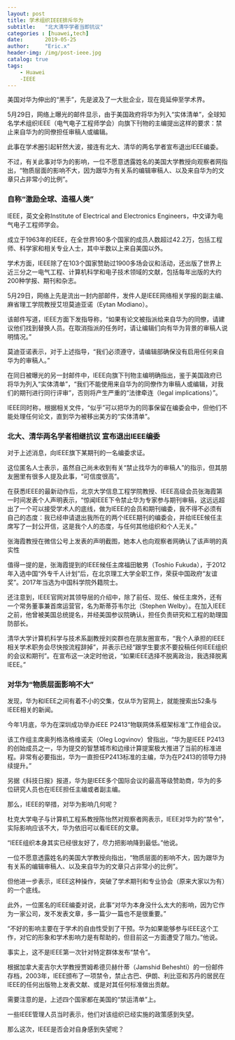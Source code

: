 ```yaml
---
layout: post
title: 学术组织IEEE排斥华为
subtitle:   "北大清华学者当即抗议"
categories : [huawei,tech]
date:       2019-05-25
author:     "Eric.x"
header-img: /img/post-ieee.jpg
catalog: true
tags:
    - Huawei
    -IEEE
---
```


美国对华为伸出的“黑手”，先是波及了一大批企业，现在竟延伸至学术界。

5月29日，网络上曝光的邮件显示，由于美国政府将华为列入“实体清单”，全球知名学术组织IEEE（电气电子工程师学会）向旗下刊物的主编提出这样的要求：禁止来自华为的同僚担任审稿人或编辑。

此事在学术圈引起轩然大波，接连有北大、清华的两名学者宣布退出IEEE编委。

不过，有关此事对华为的影响，一位不愿意透露姓名的美国大学教授向观察者网指出，“物质层面的影响不大，因为跟华为有关系的编辑审稿人、以及来自华为的文章只占非常小的比例”。

### 自称“激励全球、造福人类”

IEEE，英文全称Institute of Electrical and Electronics Engineers，中文译为电气电子工程师学会。

成立于1963年的IEEE，在全世界160多个国家的成员人数超过42.2万，包括工程师、科学家和相关专业人士，其中半数以上来自美国以外。

学术方面，IEEE除了在103个国家赞助过1900多场会议和活动，还出版了世界上近三分之一电气工程、计算机科学和电子技术领域的文献，包括每年出版的大约200种学报、期刊和杂志。

5月29日，网络上先是流出一封内部邮件，发件人是IEEE网络相关学报的副主编、麻省理工学院教授艾坦莫迪亚诺（Eytan Modiano）。

该邮件写道，IEEE方面下发指导称，“如果有论文被指派给来自华为的同僚，请建议他们找到替换人员。在取消指派的任务时，请让编辑们向有华为背景的审稿人说明情况。”

莫迪亚诺表示，对于上述指导，“我们必须遵守，请编辑部确保没有启用任何来自华为的审稿人。”

在同日被曝光的另一封邮件中，IEEE向旗下刊物主编明确指出，鉴于美国政府已将华为列入“实体清单”，“我们不能使用来自华为的同僚作为审稿人或编辑，对我们的期刊进行同行评审”，否则将产生严重的“法律牵连（legal implications）”。

IEEE同时称，根据相关文件，“似乎”可以把华为的同事保留在编委会中，但他们不能处理任何论文，直到华为被移出美方的“实体清单”。

### 北大、清华两名学者相继抗议 宣布退出IEEE编委

对于上述消息，向IEEE旗下某期刊的一名编委求证。

这位匿名人士表示，虽然自己尚未收到有关“禁止找华为的审稿人”的指示，但其朋友圈里有很多人提及此事，“可信度很高”。

在获悉IEEE的最新动作后，北京大学信息工程学院教授、IEEE高级会员张海霞第一时间发表个人声明表示，“惊闻IEEE下令禁止华为专家参与期刊审稿，这远远超出了一个可以接受学术人的底线，做为IEEE的会员和期刊编委，我不得不必须有自己的态度：我已经申请退出我所在的两个IEEE期刊的编委会，并给IEEE候任主席写了一封公开信，这是我个人的态度，与任何其他组织和个人无关。”


张海霞教授在微信公号上发表的声明截图，她本人也向观察者网确认了该声明的真实性

值得一提的是，张海霞提到的IEEE候任主席福田敏男（Toshio Fukuda），于2012年入选中国“外专千人计划”后，在北京理工大学全职工作，荣获中国政府“友谊奖”。2017年当选为中国科学院外籍院士。

还注意到，IEEE官网对其领导层的介绍中，除了前任、现任、候任主席外，还有一个常务董事兼首席运营官，名为斯蒂芬韦尔比（Stephen Welby）。在加入IEEE之前，他曾被美国总统提名，并经美国参议院确认，担任负责研究和工程的助理国防部长。

清华大学计算机科学与技术系副教授刘奕群也在朋友圈宣布，“我个人承担的IEEE相关学术职务会尽快按流程辞掉”，并表示已经“跟学生要求不要投稿任何IEEE组织的会议和期刊”。在宣布这一决定时他说，“如果IEEE选择不脱离政治，我选择脱离IEEE。”

### 对华为“物质层面影响不大”

发现，华为和IEEE之间有着不小的交集，仅从华为官网上，就能搜索出52条与IEEE相关的新闻。

今年1月底，华为在深圳成功举办IEEE P2413“物联网体系框架标准”工作组会议。

该工作组主席奥列格洛格维诺夫（Oleg Logvinov）曾指出，“华为是IEEE P2413的创始成员之一，华为提交的智慧城市和边缘计算提案极大推进了当前的标准进程。非常有必要指出，华为一直担任P2413标准的主编，华为在P2413的领导力持续提升。”

另据《科技日报》报道，华为是IEEE多个国际会议的最高等级赞助商，华为的多位研究人员也在IEEE担任主编或者副主编。

那么，IEEE的举措，对华为影响几何呢？

杜克大学电子与计算机工程系教授陈怡然对观察者网表示，IEEE对华为的“禁令”，实际影响应该不大，华为依旧可以看IEEE的文章。

“IEEE组织本身其实已经很友好了，尽力把影响降到最低。”他说。

一位不愿意透露姓名的美国大学教授向指出，“物质层面的影响不大，因为跟华为有关系的编辑审稿人、以及来自华为的文章只占非常小的比例”。

但他进一步表示，IEEE这种操作，突破了学术期刊和专业协会（原来大家以为有）的一个底线。

此外，一位匿名的IEEE编委对说，此事“对华为本身没什么太大的影响，因为它作为一家公司，发不发表文章，多一篇少一篇也不是很重要。”

“不好的影响主要在于学术的自由性受到了干预。华为如果能够参与IEEE这个工作，对它的形象和学术影响力是有帮助的，但目前这一方面遭受了阻力。”他说。

事实上，这不是IEEE第一次针对特定群体发布“禁令”。

根据加拿大麦吉尔大学教授贾姆希德贝赫什蒂（Jamshid Beheshti）的一份邮件存档，2003年，IEEE颁布了一项禁令，禁止古巴、伊朗、利比亚和苏丹的居民在IEEE的任何出版物上发表文献、或是对其任何标准做出贡献。

需要注意的是，上述四个国家都在美国的“禁运清单”上。

一些IEEE管理人员当时表示，他们对该组织已经实施的政策感到失望。

那么这次，IEEE是否会对自身感到失望呢？

